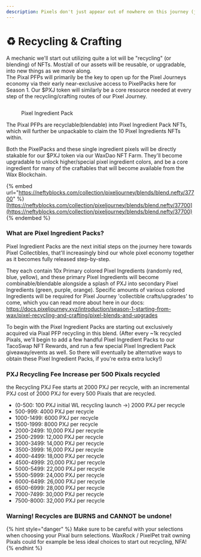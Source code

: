```yaml
---
description: Pixels don't just appear out of nowhere on this journey (just yet, anyway)!
---
```


# ♻️ Recycling & Crafting

A mechanic we'll start out utilizing quite a lot will be "recycling" (or blending) of NFTs. Most/all of our assets will be reusable, or upgradable, into new things as we move along.\
The Pixal PFPs will primarily be the key to open up for the Pixel Journeys economy via their early near-exclusive access to PixelPacks here for Season 1. Our $PXJ token will similarly be a core resource needed at every step of the recycling/crafting routes of our Pixel Journey.

<figure><img src="../../../.gitbook/assets/pixel_journey_pack_002_500x500 (1).gif" alt=""><figcaption><p>Pixel Ingredient Pack</p></figcaption></figure>

The Pixal PFPs are recyclable(blendable) into Pixel Ingredient Pack NFTs, which will further be unpackable to claim the 10 Pixel Ingredients NFTs within.

Both the PixelPacks and these single ingredient pixels will be directly stakable for our $PXJ token via our WaxDao NFT Farm. They'll become upgradable to unlock higher/special pixel ingredient colors, and be a core ingredient for many of the craftables that will become available from the Wax Blockchain.

{% embed url="https://neftyblocks.com/collection/pixeljourney/blends/blend.nefty/37700" %}
[https://neftyblocks.com/collection/pixeljourney/blends/blend.nefty/37700](https://neftyblocks.com/collection/pixeljourney/blends/blend.nefty/37700)
{% endembed %}

### What are Pixel Ingredient Packs?

Pixel Ingredient Packs are the next initial steps on the journey here towards Pixel Collectibles, that'll increasingly bind our whole pixel economy together as it becomes fully released step-by-step.

They each contain 10x Primary colored Pixel Ingredients (randomly red, blue, yellow), and these primary Pixel Ingredients will become combinable/blendable alongside a splash of PXJ into secondary Pixel Ingredients (green, purple, orange). Specific amounts of various colored Ingredients will be required for Pixel Journey 'collectible crafts/upgrades' to come, which you can read more about here in our docs: https://docs.pixeljourney.xyz/introduction/season-1-starting-from-wax/pixel-recycling-and-crafting/pixel-blends-and-upgrades

To begin with the Pixel Ingredient Packs are starting out exclusively acquired via Pixal PFP recycling in this blend. (After every \~1k recycled Pixals, we'll begin to add a few handful Pixel Ingredient Packs to our TacoSwap NFT Rewards, and run a few special Pixel Ingredient Pack giveaway/events as well. So there will eventually be alternative ways to obtain these Pixel Ingredient Packs, if you're extra extra lucky!)

### PXJ Recycling Fee Increase per 500 Pixals recycled

the Recycling PXJ Fee starts at 2000 PXJ per recycle, with an incremental PXJ cost of 2000 PXJ for every 500 Pixals that are recycled.

* (0-500: 100 PXJ initial WL recycling launch ->) 2000 PXJ per recycle
* 500-999: 4000 PXJ per recycle
* 1000-1499: 6000 PXJ per recycle
* 1500-1999: 8000 PXJ per recycle
* 2000-2499: 10,000 PXJ per recycle
* 2500-2999: 12,000 PXJ per recycle
* 3000-3499: 14,000 PXJ per recycle
* 3500-3999: 16,000 PXJ per recycle
* 4000-4499: 18,000 PXJ per recycle
* 4500-4999: 20,000 PXJ per recycle
* 5000-5499: 22,000 PXJ per recycle
* 5500-5999: 24,000 PXJ per recycle
* 6000-6499: 26,000 PXJ per recycle
* 6500-6999: 28,000 PXJ per recycle
* 7000-7499: 30,000 PXJ per recycle
* 7500-8000: 32,000 PXJ per recycle

### **Warning! Recycles are BURNS and CANNOT be undone!**

{% hint style="danger" %}
Make sure to be careful with your selections when choosing your Pixal burn selections. WaxRock / PixelPet trait owning Pixals could for example be less ideal choices to start out recycling, NFA!
{% endhint %}
